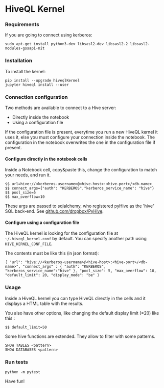 # HiveQL Kernel

### Requirements

If you are going to connect using kerberos:

```
sudo apt-get install python3-dev libsasl2-dev libsasl2-2 libsasl2-modules-gssapi-mit
```

### Installation

To install the kernel:

```
pip install --upgrade hiveqlKernel
jupyter hiveql install --user
```

### Connection configuration

Two methods are available to connect to a Hive server:

* Directly inside the notebook
* Using a configuration file

If the configuration file is present, everytime you run a new HiveQL kernel it uses it, else you must configure your connection inside the notebook. The configuration in the notebook overwrites the one in the configuration file if present.

#### Configure directly in the notebook cells

Inside a Notebook cell, copy&paste this, change the configuration to match your needs, and run it.

```
$$ url=hive://<kerberos-username>@<hive-host>:<hive-port>/<db-name>
$$ connect_args={"auth": "KERBEROS","kerberos_service_name": "hive"}
$$ pool_size=5
$$ max_overflow=10
```

These args are passed to sqlalchemy, who registered pyHive as the 'hive' SQL back-end.
See [github.com/dropbox/PyHive](https://github.com/dropbox/PyHive/#sqlalchemy).

#### Configure using a configuration file

The HiveQL kernel is looking for the configuration file at `~/.hiveql_kernel.conf` by default. You can specify another path using `HIVE_KERNEL_CONF_FILE`.

The contents must be like this (in json format):

```
{ "url": "hive://<kerberos-username>@<hive-host>:<hive-port>/<db-name>", "connect_args" : { "auth": "KERBEROS", "kerberos_service_name":"hive" }, "pool_size": 5, "max_overflow": 10, "default_limit": 20, "display_mode": "be" }
```


### Usage

Inside a HiveQL kernel you can type HiveQL directly in the cells and it displays a HTML table with the results.

You also have other options, like changing the default display limit (=20) like this :

```
$$ default_limit=50
```

Some hive functions are extended. They allow to filter with some patterns.

```
SHOW TABLES <pattern>
SHOW DATABASES <pattern>
```


### Run tests

```
python -m pytest
```


Have fun!
